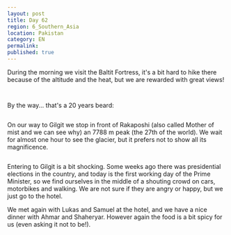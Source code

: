 ```yaml
---
layout: post
title: Day 62
region: 6_Southern_Asia
location: Pakistan
category: EN
permalink:
published: true
---
```


During the morning we visit the Baltit Fortress, it's a bit hard to hike there because of the altitude and the heat, but we are rewarded with great views!

<p><a
href="https://lh3.googleusercontent.com/cJCt16gYeL_RbTd9uamH94uZl4rXiP1xwt4eRmTtpYkrquWyKZ5uWXL75AaWHY9vzuGnZ0B0pH33OYHEK1C_5FDjjC9U0JqeJppHLfL27a9HirZGeeitxTOJUZt0i0WdI6RmfOfJldRUCppTnBmlrmg-qJs8IOGIHvVPlk5qCHqSt2wOtyBPzgPqJrGElI3gi-hzkO5lLNZ6Tku2C2hNtCuoit9QUuDyHrmhgzSbWJsROUm9HJ01jXzS7IlDXP6t25NQFpCa_hqY3_ttkssAf0PLYox5Ylw8f-pLkYnYMVw1QWY310MbIFNVL3T7X42l9mp5LIO99vRPYKOSg4PF81p-lDid6_w2YN159oIPBqQvi4uB-FsWL4NsCli-HtFhOj2BF7uTxq1hFCwH0Dyl7cRU99TwNZuLptLB83C0ohR2RNDyVhEyz3UktYtCA0AR6V5XuTHrrfoEgOVqkps7d9YcHRudrnuHXZGKlBDNhEXbNkJSqN3MuzBaAnpc-vP-ZPdNxw_fkVZ8EJUMSMfeq1Mnt0t3x0EQ2yxLlsYJX4B7cdNlSy0-74aYrHpXiLWPtox5FvxGlNarP43HxRElsgugKEwhgURxkvnHyMvpgfYL8ukXw69-RGVwsvplDrt6sfixdXk7TdX3hQzKXmzXKe7qtXG25jBgvGTbZqqZwXnnKcQOlYx3xUkhLg=w835-h626-no"><img 
src="https://lh3.googleusercontent.com/cJCt16gYeL_RbTd9uamH94uZl4rXiP1xwt4eRmTtpYkrquWyKZ5uWXL75AaWHY9vzuGnZ0B0pH33OYHEK1C_5FDjjC9U0JqeJppHLfL27a9HirZGeeitxTOJUZt0i0WdI6RmfOfJldRUCppTnBmlrmg-qJs8IOGIHvVPlk5qCHqSt2wOtyBPzgPqJrGElI3gi-hzkO5lLNZ6Tku2C2hNtCuoit9QUuDyHrmhgzSbWJsROUm9HJ01jXzS7IlDXP6t25NQFpCa_hqY3_ttkssAf0PLYox5Ylw8f-pLkYnYMVw1QWY310MbIFNVL3T7X42l9mp5LIO99vRPYKOSg4PF81p-lDid6_w2YN159oIPBqQvi4uB-FsWL4NsCli-HtFhOj2BF7uTxq1hFCwH0Dyl7cRU99TwNZuLptLB83C0ohR2RNDyVhEyz3UktYtCA0AR6V5XuTHrrfoEgOVqkps7d9YcHRudrnuHXZGKlBDNhEXbNkJSqN3MuzBaAnpc-vP-ZPdNxw_fkVZ8EJUMSMfeq1Mnt0t3x0EQ2yxLlsYJX4B7cdNlSy0-74aYrHpXiLWPtox5FvxGlNarP43HxRElsgugKEwhgURxkvnHyMvpgfYL8ukXw69-RGVwsvplDrt6sfixdXk7TdX3hQzKXmzXKe7qtXG25jBgvGTbZqqZwXnnKcQOlYx3xUkhLg=w1044-h783-no" class="oversize" alt=""></a></p>

<p><a
href="https://lh3.googleusercontent.com/uRyHOj_q164_p_8IqYsC3TEPJB_-d0o9AUv7YtkoAditQXqLOLZdcpMhvD0xbJBUgvc9hIt3m7J-G-69UHoo8uyrzSbPPkuvgsUngjVusQqFWv5edz6py0dvmL9eaUGqntILdsyOJ4kG7ynOdWFeMgiMdUc4xDATccBEjRACb86uLqGwyer1G_tCiJo1rADu_zE_GosXU15mmcVIKTyveeJh0cKmmgcAQEVKeiCSpzUYkpkR800nPpD5bzGXTfKdjnTcGgrcLeNzc1m1s-18kNojxzVtp1bfoLZIXQH1Bu7Jsho-UFD6mD9m1Bj6HGEcYtAsRfz-0ZaEvmtPcDAWNq8V7x5iLDszqXupApe8kJWL_FtH4g5ZdVpPaCxFLV5dkmf53ZCZaAosODyI6fLQikRl18jMdz11XOiJ_eGAjzonehpwZ0hXnAG1DqYjinIVmGTlA8cxj2B6dQApDX6HDwfKglwYJiGvOfGeHI4FYIxejedrXSTe725JTe4EuQHz-x1RzvAit-vwFbnIM3VTefOKJKwNFao3gZu5U-m-VzP9ibwbdXps0L54S48DcwroZILzG5RPQRU6K9NX4MT6foopSwi_DHU5uJgPecektTZfoOoFT3bAjfbV0dzPY-bI2JvJEMDTUgOYRN7hpov0LMMgP7Fz_iTW1z_-BirWnULrcS5BRcOQmBR0NA=w835-h626-no"><img 
src="https://lh3.googleusercontent.com/uRyHOj_q164_p_8IqYsC3TEPJB_-d0o9AUv7YtkoAditQXqLOLZdcpMhvD0xbJBUgvc9hIt3m7J-G-69UHoo8uyrzSbPPkuvgsUngjVusQqFWv5edz6py0dvmL9eaUGqntILdsyOJ4kG7ynOdWFeMgiMdUc4xDATccBEjRACb86uLqGwyer1G_tCiJo1rADu_zE_GosXU15mmcVIKTyveeJh0cKmmgcAQEVKeiCSpzUYkpkR800nPpD5bzGXTfKdjnTcGgrcLeNzc1m1s-18kNojxzVtp1bfoLZIXQH1Bu7Jsho-UFD6mD9m1Bj6HGEcYtAsRfz-0ZaEvmtPcDAWNq8V7x5iLDszqXupApe8kJWL_FtH4g5ZdVpPaCxFLV5dkmf53ZCZaAosODyI6fLQikRl18jMdz11XOiJ_eGAjzonehpwZ0hXnAG1DqYjinIVmGTlA8cxj2B6dQApDX6HDwfKglwYJiGvOfGeHI4FYIxejedrXSTe725JTe4EuQHz-x1RzvAit-vwFbnIM3VTefOKJKwNFao3gZu5U-m-VzP9ibwbdXps0L54S48DcwroZILzG5RPQRU6K9NX4MT6foopSwi_DHU5uJgPecektTZfoOoFT3bAjfbV0dzPY-bI2JvJEMDTUgOYRN7hpov0LMMgP7Fz_iTW1z_-BirWnULrcS5BRcOQmBR0NA=w835-h626-no" class="oversize" alt=""></a></p>

By the way... that's a 20 years beard:

<p><a
href="https://lh3.googleusercontent.com/fljPgBa1-3L9tJZweWc9FjDIjBT0105IVnpqlfpCbLAfRsmMl4xz4VlIUADVA1Rdk3ZenNsyZfMEI6luiCXkYy8Uvd5Toa1j-gFRu3LsGpyeYbnclsOe-W2Uj_s5eS1bTdWSk6qCiwzszjmt_ptiZ9ZWeIsCBDhViuVQIR6-DQIapyD0lrwDuKG4UXX5_zmbfmUMVb4fePk302-Uznws5_62jTGz0cgU4C2EHkxpfq-_PXJpydMOd1KSvcDZ69LLoE6fHgHSVjkQ1ZDOAP4Qhtv7nBNZimRim2I8_ag20ZFbgTKtBsvjuXoIke4F2nGCfeMyQAm3_-B2MtJ06dEaQiVh8vNhM7J5ZsPqiqg-BiyeXKo4lLDV_0U9GMD3HEWCgnBXbpMCoBLlax0DBOyS-MNpqUSDxRbKxWnFRsej3XZeNrmucel8_fX2d0qVB2ABvwUiLMtsTrq8bICTW4NpVBkMAMGaxfrO154ljbK-jULZ9KaRMbAiOmxYL7_ud_0ixO0p10cb_33xJEqtFYlurn9SmeMas6tMXL439C7TtSDN-JBX2mo9n8dedvUP3ATmuZlZ1UZkopVZxx1fzYkFpKx69OO8bKUS6J8GlxvwcEmo2Yl1ZghqfJZwC_6Vl79xZ-r0CeLLBh9r6iF69J9gx5oDgR0IOC0I62j4PQtKIQmms2DbqGMYUceqaQ=w835-h626-no"><img 
src="https://lh3.googleusercontent.com/fljPgBa1-3L9tJZweWc9FjDIjBT0105IVnpqlfpCbLAfRsmMl4xz4VlIUADVA1Rdk3ZenNsyZfMEI6luiCXkYy8Uvd5Toa1j-gFRu3LsGpyeYbnclsOe-W2Uj_s5eS1bTdWSk6qCiwzszjmt_ptiZ9ZWeIsCBDhViuVQIR6-DQIapyD0lrwDuKG4UXX5_zmbfmUMVb4fePk302-Uznws5_62jTGz0cgU4C2EHkxpfq-_PXJpydMOd1KSvcDZ69LLoE6fHgHSVjkQ1ZDOAP4Qhtv7nBNZimRim2I8_ag20ZFbgTKtBsvjuXoIke4F2nGCfeMyQAm3_-B2MtJ06dEaQiVh8vNhM7J5ZsPqiqg-BiyeXKo4lLDV_0U9GMD3HEWCgnBXbpMCoBLlax0DBOyS-MNpqUSDxRbKxWnFRsej3XZeNrmucel8_fX2d0qVB2ABvwUiLMtsTrq8bICTW4NpVBkMAMGaxfrO154ljbK-jULZ9KaRMbAiOmxYL7_ud_0ixO0p10cb_33xJEqtFYlurn9SmeMas6tMXL439C7TtSDN-JBX2mo9n8dedvUP3ATmuZlZ1UZkopVZxx1fzYkFpKx69OO8bKUS6J8GlxvwcEmo2Yl1ZghqfJZwC_6Vl79xZ-r0CeLLBh9r6iF69J9gx5oDgR0IOC0I62j4PQtKIQmms2DbqGMYUceqaQ=w835-h626-no" class="oversize" alt=""></a></p>

On our way to Gilgit we stop in front of Rakaposhi (also called Mother of mist and we can see why) an 7788 m peak (the 27th of the world). We wait for almost one hour to see the glacier, but it prefers not to show all its magnificence.

<p><a
href="https://lh3.googleusercontent.com/BC_4fXz1LdlGOCAYfnXyRQWlt7SkCgPeNMlI3h6jQZydCa6od3ylNOW0KB3HDl-mhK3X6ZJ2rZd15fq86txQbz7WGM3oYNOSKbUVISEhMguL2ZPD3MVvQTXH6x8E8bjx8Ggsv90n5O752weCarWkAxjf0QS3vZQolKh4fRZcMgxdOdAgrx_280q4M5SyARVQnE4ntIsTLaj6foIiXeNLCYAWg-16JXK3UFbwxuImczvHtcwaUAitLbP3fQvd5mEHqbNxluKjaatid743viD5amFF38ydPHZRUxECwMUOFuL2Fpd_A6AszzHSiMEKHMNeJlk2jv0QZc6xMNCaR9iM0hj0F4xoRDjPgZQLgr0RGM1UdCgFspABfAQpExAoU0YjOY9RZ0hm7XRSF7P8anRU4gplYaHLmWBR3rCiDl9DXE25SVp73xZ3ccE0Akx37pbdsCMLCodLOvqY52jgMXnwt8XQg4GYNnxFqgEAOGBF0hq_-tmcPIZAoQEikZ_1U4sZ_HqrovNDoxT06BoIcutpHxvBOV_Isv8NA_jLKusAL0mhOK_yL-7KFOWVI0x-iUc0XLplPTof_FqdYRxYGsUlJ6tA9xsxpUvK0IQ8Xipy2Sd3TBKZjzpPZ5HHrXRoiQayeI5SVe3tzwI1c4gqJ4ugtUNIjeYe_86XvmLNE4ZTS_rIFie4kW8ioTKFhA=w1044-h783-no"><img 
src="https://lh3.googleusercontent.com/BC_4fXz1LdlGOCAYfnXyRQWlt7SkCgPeNMlI3h6jQZydCa6od3ylNOW0KB3HDl-mhK3X6ZJ2rZd15fq86txQbz7WGM3oYNOSKbUVISEhMguL2ZPD3MVvQTXH6x8E8bjx8Ggsv90n5O752weCarWkAxjf0QS3vZQolKh4fRZcMgxdOdAgrx_280q4M5SyARVQnE4ntIsTLaj6foIiXeNLCYAWg-16JXK3UFbwxuImczvHtcwaUAitLbP3fQvd5mEHqbNxluKjaatid743viD5amFF38ydPHZRUxECwMUOFuL2Fpd_A6AszzHSiMEKHMNeJlk2jv0QZc6xMNCaR9iM0hj0F4xoRDjPgZQLgr0RGM1UdCgFspABfAQpExAoU0YjOY9RZ0hm7XRSF7P8anRU4gplYaHLmWBR3rCiDl9DXE25SVp73xZ3ccE0Akx37pbdsCMLCodLOvqY52jgMXnwt8XQg4GYNnxFqgEAOGBF0hq_-tmcPIZAoQEikZ_1U4sZ_HqrovNDoxT06BoIcutpHxvBOV_Isv8NA_jLKusAL0mhOK_yL-7KFOWVI0x-iUc0XLplPTof_FqdYRxYGsUlJ6tA9xsxpUvK0IQ8Xipy2Sd3TBKZjzpPZ5HHrXRoiQayeI5SVe3tzwI1c4gqJ4ugtUNIjeYe_86XvmLNE4ZTS_rIFie4kW8ioTKFhA=w1044-h783-no" class="oversize" alt=""></a></p>

Entering to Gilgit is a bit shocking. Some weeks ago there was presidential elections in the country, and today is the first working day of the Prime Minister, so we find ourselves in the middle of a shouting crowd on cars, motorbikes and walking. We are not sure if they are angry or happy, but we just go to the hotel.

We met again with Lukas and Samuel at the hotel, and we have a nice dinner with Ahmar and Shaheryar. However again the food is a bit spicy for us (even asking it not to be!).